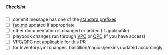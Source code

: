 <!--
Thank you for your pull request. Please provide a description above and review
the requirements below.
-->

##### Checklist
<!-- For completed items, change [ ] to [x]. Delete any lines that are not applicable for this PR -->

- [ ] commit message has one of the [standard prefixes](https://github.com/adoptium/infrastructure/blob/master/CONTRIBUTING.md#commit-messages)
- [ ] [faq.md](https://github.com/adoptium/infrastructure/blob/master/FAQ.md) updated if appropriate
- [ ] other documentation is changed or added (if applicable)
- [ ] playbook changes run through [VPC](https://ci.adoptium.net/view/Tooling/job/VagrantPlaybookCheck/) or [QPC](https://ci.adoptium.net/view/Tooling/job/QEMUPlaybookCheck/) (if you have access)
- [ ] VPC/QPC not applicable for this PR
- [ ] for inventory.yml changes, bastillion/nagios/jenkins updated accordingly
